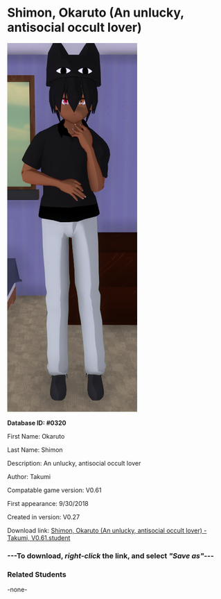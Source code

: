 # Shimon, Okaruto (An unlucky, antisocial occult lover)

<img src="../../Files/Images/Shimon, Okaruto (An unlucky, antisocial occult lover).png" title="Shimon, Okaruto (An unlucky, antisocial occult lover) - Takumi, V0.61">

**Database ID: #0320**

First Name: Okaruto

Last Name: Shimon

Description: An unlucky, antisocial occult lover

Author: Takumi

Compatable game version: V0.61

First appearance: 9/30/2018

Created in version: V0.27

Download link: <a href="https://raw.githubusercontent.com/Arbiter1223/Daigaku-Gurashi-Custom-Students/master/Files/Student%20Files/Shimon%2C%20Okaruto%20(An%20unlucky%2C%20antisocial%20occult%20lover)%20-%20Takumi%2C%20V0.61.student">Shimon, Okaruto (An unlucky, antisocial occult lover) - Takumi, V0.61.student</a>

### ---**To download, _right-click_ the link, and select _"Save as"_**---

### Related Students

-none-
